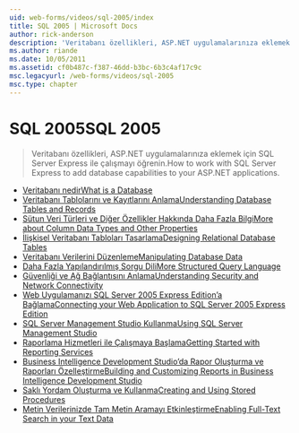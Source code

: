 ```yaml
---
uid: web-forms/videos/sql-2005/index
title: SQL 2005 | Microsoft Docs
author: rick-anderson
description: 'Veritabanı özellikleri, ASP.NET uygulamalarınıza eklemek için SQL Server Express ile çalışmayı öğrenin.'
ms.author: riande
ms.date: 10/05/2011
ms.assetid: cf0b487c-f387-46dd-b3bc-6b3c4af17c9c
msc.legacyurl: /web-forms/videos/sql-2005
msc.type: chapter
---
```

<a name="sql-2005"></a><span data-ttu-id="6e7d1-103">SQL 2005</span><span class="sxs-lookup"><span data-stu-id="6e7d1-103">SQL 2005</span></span>
====================
> <span data-ttu-id="6e7d1-104">Veritabanı özellikleri, ASP.NET uygulamalarınıza eklemek için SQL Server Express ile çalışmayı öğrenin.</span><span class="sxs-lookup"><span data-stu-id="6e7d1-104">How to work with SQL Server Express to add database capabilities to your ASP.NET applications.</span></span>


- [<span data-ttu-id="6e7d1-105">Veritabanı nedir</span><span class="sxs-lookup"><span data-stu-id="6e7d1-105">What is a Database</span></span>](what-is-a-database.md)
- [<span data-ttu-id="6e7d1-106">Veritabanı Tablolarını ve Kayıtlarını Anlama</span><span class="sxs-lookup"><span data-stu-id="6e7d1-106">Understanding Database Tables and Records</span></span>](understanding-database-tables-and-records.md)
- [<span data-ttu-id="6e7d1-107">Sütun Veri Türleri ve Diğer Özellikler Hakkında Daha Fazla Bilgi</span><span class="sxs-lookup"><span data-stu-id="6e7d1-107">More about Column Data Types and Other Properties</span></span>](more-about-column-data-types-and-other-properties.md)
- [<span data-ttu-id="6e7d1-108">İlişkisel Veritabanı Tabloları Tasarlama</span><span class="sxs-lookup"><span data-stu-id="6e7d1-108">Designing Relational Database Tables</span></span>](designing-relational-database-tables.md)
- [<span data-ttu-id="6e7d1-109">Veritabanı Verilerini Düzenleme</span><span class="sxs-lookup"><span data-stu-id="6e7d1-109">Manipulating Database Data</span></span>](manipulating-database-data.md)
- [<span data-ttu-id="6e7d1-110">Daha Fazla Yapılandırılmış Sorgu Dili</span><span class="sxs-lookup"><span data-stu-id="6e7d1-110">More Structured Query Language</span></span>](more-structured-query-language.md)
- [<span data-ttu-id="6e7d1-111">Güvenliği ve Ağ Bağlantısını Anlama</span><span class="sxs-lookup"><span data-stu-id="6e7d1-111">Understanding Security and Network Connectivity</span></span>](understanding-security-and-network-connectivity.md)
- [<span data-ttu-id="6e7d1-112">Web Uygulamanızı SQL Server 2005 Express Edition’a Bağlama</span><span class="sxs-lookup"><span data-stu-id="6e7d1-112">Connecting your Web Application to SQL Server 2005 Express Edition</span></span>](connecting-your-web-application-to-sql-server-2005-express-edition.md)
- [<span data-ttu-id="6e7d1-113">SQL Server Management Studio Kullanma</span><span class="sxs-lookup"><span data-stu-id="6e7d1-113">Using SQL Server Management Studio</span></span>](using-sql-server-management-studio.md)
- [<span data-ttu-id="6e7d1-114">Raporlama Hizmetleri ile Çalışmaya Başlama</span><span class="sxs-lookup"><span data-stu-id="6e7d1-114">Getting Started with Reporting Services</span></span>](getting-started-with-reporting-services.md)
- [<span data-ttu-id="6e7d1-115">Business Intelligence Development Studio’da Rapor Oluşturma ve Raporları Özelleştirme</span><span class="sxs-lookup"><span data-stu-id="6e7d1-115">Building and Customizing Reports in Business Intelligence Development Studio</span></span>](building-and-customizing-reports-in-business-intelligence-development-studio.md)
- [<span data-ttu-id="6e7d1-116">Saklı Yordam Oluşturma ve Kullanma</span><span class="sxs-lookup"><span data-stu-id="6e7d1-116">Creating and Using Stored Procedures</span></span>](creating-and-using-stored-procedures.md)
- [<span data-ttu-id="6e7d1-117">Metin Verilerinizde Tam Metin Aramayı Etkinleştirme</span><span class="sxs-lookup"><span data-stu-id="6e7d1-117">Enabling Full-Text Search in your Text Data</span></span>](enabling-full-text-search-in-your-text-data.md)
